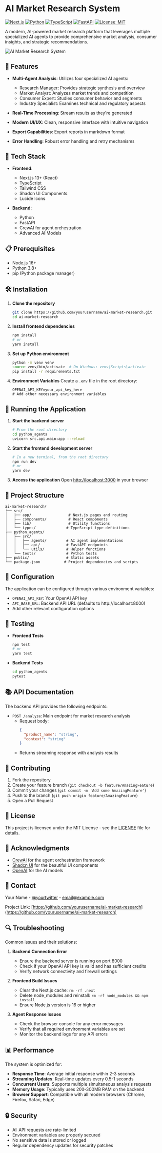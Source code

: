 # AI Market Research System

[![Next.js](https://img.shields.io/badge/Next.js-13+-black?style=flat&logo=next.js)](https://nextjs.org/)
[![Python](https://img.shields.io/badge/Python-3.8+-blue?style=flat&logo=python)](https://www.python.org/)
[![TypeScript](https://img.shields.io/badge/TypeScript-5.0+-blue?style=flat&logo=typescript)](https://www.typescriptlang.org/)
[![FastAPI](https://img.shields.io/badge/FastAPI-latest-teal?style=flat&logo=fastapi)](https://fastapi.tiangolo.com/)
[![License: MIT](https://img.shields.io/badge/License-MIT-yellow.svg)](https://opensource.org/licenses/MIT)

A modern, AI-powered market research platform that leverages multiple specialized AI agents to provide comprehensive market analysis, consumer insights, and strategic recommendations.

![AI Market Research System](preview.png)

## 🌟 Features

- **Multi-Agent Analysis**: Utilizes four specialized AI agents:
  - Research Manager: Provides strategic synthesis and overview
  - Market Analyst: Analyzes market trends and competition
  - Consumer Expert: Studies consumer behavior and segments
  - Industry Specialist: Examines technical and regulatory aspects

- **Real-Time Processing**: Stream results as they're generated
- **Modern UI/UX**: Clean, responsive interface with intuitive navigation
- **Export Capabilities**: Export reports in markdown format
- **Error Handling**: Robust error handling and retry mechanisms

## 🚀 Tech Stack

- **Frontend**:
  - Next.js 13+ (React)
  - TypeScript
  - Tailwind CSS
  - Shadcn UI Components
  - Lucide Icons

- **Backend**:
  - Python
  - FastAPI
  - CrewAI for agent orchestration
  - Advanced AI Models

## 📋 Prerequisites

- Node.js 16+
- Python 3.8+
- pip (Python package manager)

## 🛠️ Installation

1. **Clone the repository**
   ```bash
   git clone https://github.com/yourusername/ai-market-research.git
   cd ai-market-research
   ```

2. **Install frontend dependencies**
   ```bash
   npm install
   # or
   yarn install
   ```

3. **Set up Python environment**
   ```bash
   python -m venv venv
   source venv/bin/activate  # On Windows: venv\Scripts\activate
   pip install -r requirements.txt
   ```

4. **Environment Variables**
   Create a `.env` file in the root directory:
   ```env
   OPENAI_API_KEY=your_api_key_here
   # Add other necessary environment variables
   ```

## 🚀 Running the Application

1. **Start the backend server**
   ```bash
   # From the root directory
   cd python_agents
   uvicorn src.api.main:app --reload
   ```

2. **Start the frontend development server**
   ```bash
   # In a new terminal, from the root directory
   npm run dev
   # or
   yarn dev
   ```

3. **Access the application**
   Open [http://localhost:3000](http://localhost:3000) in your browser

## 📁 Project Structure

```
ai-market-research/
├── src/
│   ├── app/                 # Next.js pages and routing
│   ├── components/          # React components
│   ├── lib/                 # Utility functions
│   └── types/              # TypeScript type definitions
├── python_agents/
│   ├── src/
│   │   ├── agents/         # AI agent implementations
│   │   ├── api/            # FastAPI endpoints
│   │   └── utils/          # Helper functions
│   └── tests/              # Python tests
├── public/                 # Static assets
└── package.json           # Project dependencies and scripts
```

## 🔧 Configuration

The application can be configured through various environment variables:

- `OPENAI_API_KEY`: Your OpenAI API key
- `API_BASE_URL`: Backend API URL (defaults to http://localhost:8000)
- Add other relevant configuration options

## 🧪 Testing

- **Frontend Tests**
  ```bash
  npm test
  # or
  yarn test
  ```

- **Backend Tests**
  ```bash
  cd python_agents
  pytest
  ```

## 📚 API Documentation

The backend API provides the following endpoints:

- `POST /analyze`: Main endpoint for market research analysis
  - Request body:
    ```json
    {
      "product_name": "string",
      "context": "string"
    }
    ```
  - Returns streaming response with analysis results

## 🤝 Contributing

1. Fork the repository
2. Create your feature branch (`git checkout -b feature/AmazingFeature`)
3. Commit your changes (`git commit -m 'Add some AmazingFeature'`)
4. Push to the branch (`git push origin feature/AmazingFeature`)
5. Open a Pull Request

## 📄 License

This project is licensed under the MIT License - see the [LICENSE](LICENSE) file for details.

## 👏 Acknowledgments

- [CrewAI](https://github.com/joaomdmoura/crewAI) for the agent orchestration framework
- [Shadcn UI](https://ui.shadcn.com/) for the beautiful UI components
- [OpenAI](https://openai.com/) for the AI models

## 📧 Contact

Your Name - [@yourtwitter](https://twitter.com/yourtwitter) - email@example.com

Project Link: [https://github.com/yourusername/ai-market-research](https://github.com/yourusername/ai-market-research) 

## 🔍 Troubleshooting

Common issues and their solutions:

1. **Backend Connection Error**
   - Ensure the backend server is running on port 8000
   - Check if your OpenAI API key is valid and has sufficient credits
   - Verify network connectivity and firewall settings

2. **Frontend Build Issues**
   - Clear the Next.js cache: `rm -rf .next`
   - Delete node_modules and reinstall: `rm -rf node_modules && npm install`
   - Ensure Node.js version is 16 or higher

3. **Agent Response Issues**
   - Check the browser console for any error messages
   - Verify that all required environment variables are set
   - Monitor the backend logs for any API errors

## 📊 Performance

The system is optimized for:

- **Response Time**: Average initial response within 2-3 seconds
- **Streaming Updates**: Real-time updates every 0.5-1 seconds
- **Concurrent Users**: Supports multiple simultaneous analysis requests
- **Memory Usage**: Typically uses 200-300MB RAM on the backend
- **Browser Support**: Compatible with all modern browsers (Chrome, Firefox, Safari, Edge)

## 🔒 Security

- All API requests are rate-limited
- Environment variables are properly secured
- No sensitive data is stored or logged
- Regular dependency updates for security patches 